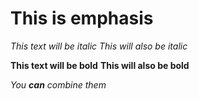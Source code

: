 # This is emphasis

*This text will be italic*
_This will also be italic_

**This text will be bold**
__This will also be bold__

_You **can** combine them_
